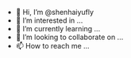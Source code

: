 - 👋 Hi, I’m @shenhaiyufly
- 👀 I’m interested in ...
- 🌱 I’m currently learning ...
- 💞️ I’m looking to collaborate on ...
- 📫 How to reach me ...

<!---
shenhaiyufly/shenhaiyufly is a ✨ special ✨ repository because its `README.md` (this file) appears on your GitHub profile.
You can click the Preview link to take a look at your changes.
--->
